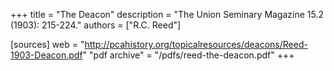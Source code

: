 +++
title = "The Deacon"
description = "The Union Seminary Magazine 15.2 (1903): 215-224."
authors = ["R.C. Reed"]

[sources]
web = "http://pcahistory.org/topicalresources/deacons/Reed-1903-Deacon.pdf"
"pdf archive" = "/pdfs/reed-the-deacon.pdf"
+++
